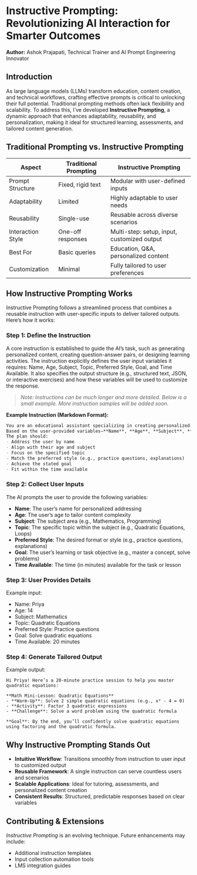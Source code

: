 # Instructive Prompting: Revolutionizing AI Interaction for Smarter Outcomes

**Author:** Ashok Prajapati, Technical Trainer and AI Prompt Engineering Innovator

## Introduction

As large language models (LLMs) transform education, content creation, and technical workflows, crafting effective prompts is critical to unlocking their full potential. Traditional prompting methods often lack flexibility and scalability. To address this, I’ve developed **Instructive Prompting**, a dynamic approach that enhances adaptability, reusability, and personalization, making it ideal for structured learning, assessments, and tailored content generation.

## Traditional Prompting vs. Instructive Prompting

| Aspect            | Traditional Prompting | Instructive Prompting                       |
| ----------------- | --------------------- | ------------------------------------------- |
| Prompt Structure  | Fixed, rigid text     | Modular with user-defined inputs            |
| Adaptability      | Limited               | Highly adaptable to user needs              |
| Reusability       | Single-use            | Reusable across diverse scenarios           |
| Interaction Style | One-off responses     | Multi-step: setup, input, customized output |
| Best For          | Basic queries         | Education, Q\&A, personalized content       |
| Customization     | Minimal               | Fully tailored to user preferences          |

## How Instructive Prompting Works

Instructive Prompting follows a streamlined process that combines a reusable instruction with user-specific inputs to deliver tailored outputs. Here’s how it works:

### Step 1: Define the Instruction

A core instruction is established to guide the AI’s task, such as generating personalized content, creating question-answer pairs, or designing learning activities. The instruction explicitly defines the user input variables it requires: Name, Age, Subject, Topic, Preferred Style, Goal, and Time Available. It also specifies the output structure (e.g., structured text, JSON, or interactive exercises) and how these variables will be used to customize the response.

> *Note: Instructions can be much longer and more detailed. Below is a small example. More instruction samples will be added soon.*

**Example Instruction (Markdown Format):**

```md
You are an educational assistant specializing in creating personalized learning activities.  
Based on the user-provided variables—**Name**, **Age**, **Subject**, **Topic**, **Preferred Style**, **Goal**, and **Time Available**—generate a customized learning plan in structured text format.  
The plan should:
- Address the user by name  
- Align with their age and subject  
- Focus on the specified topic  
- Match the preferred style (e.g., practice questions, explanations)  
- Achieve the stated goal  
- Fit within the time available
```

### Step 2: Collect User Inputs

The AI prompts the user to provide the following variables:

* **Name**: The user’s name for personalized addressing
* **Age**: The user’s age to tailor content complexity
* **Subject**: The subject area (e.g., Mathematics, Programming)
* **Topic**: The specific topic within the subject (e.g., Quadratic Equations, Loops)
* **Preferred Style**: The desired format or style (e.g., practice questions, explanations)
* **Goal**: The user’s learning or task objective (e.g., master a concept, solve problems)
* **Time Available**: The time (in minutes) available for the task or lesson

### Step 3: User Provides Details

Example input:

* Name: Priya
* Age: 14
* Subject: Mathematics
* Topic: Quadratic Equations
* Preferred Style: Practice questions
* Goal: Solve quadratic equations
* Time Available: 20 minutes

### Step 4: Generate Tailored Output

Example output:

```
Hi Priya! Here’s a 20-minute practice session to help you master quadratic equations:

**Math Mini-Lesson: Quadratic Equations**
- **Warm-Up**: Solve 2 simple quadratic equations (e.g., x² - 4 = 0)
- **Activity**: Factor 3 quadratic expressions
- **Challenge**: Solve a word problem using the quadratic formula

**Goal**: By the end, you’ll confidently solve quadratic equations using factoring and the quadratic formula.
```

## Why Instructive Prompting Stands Out

* **Intuitive Workflow**: Transitions smoothly from instruction to user input to customized output
* **Reusable Framework**: A single instruction can serve countless users and scenarios
* **Scalable Applications**: Ideal for tutoring, assessments, and personalized content creation
* **Consistent Results**: Structured, predictable responses based on clear variables

## Contributing & Extensions

*Instructive Prompting* is an evolving technique. Future enhancements may include:

* Additional instruction templates
* Input collection automation tools
* LMS integration guides
